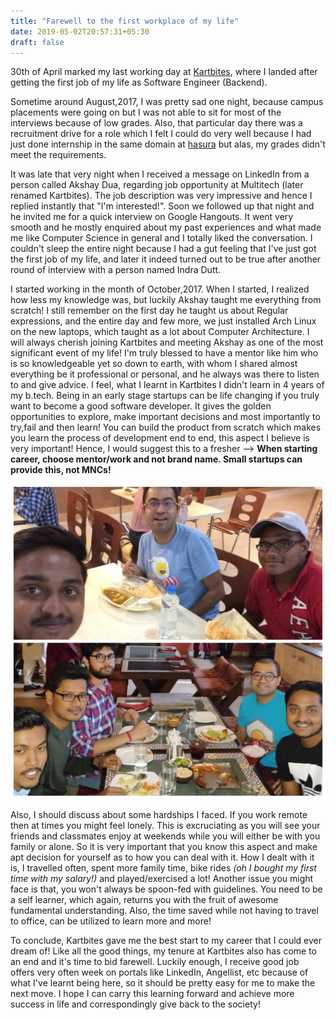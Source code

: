 ```yaml
---
title: "Farewell to the first workplace of my life"
date: 2019-05-02T20:57:31+05:30
draft: false
---
```


30th of April marked my last working day at [Kartbites](https://kartbites.com/), where I landed after getting the first job of my life as Software Engineer (Backend). 

Sometime around August,2017, I was pretty sad one night, because campus placements were going on but I was not able to sit for most of the interviews because of low grades. Also, that particular day there was a recruitment drive for a role which I felt I could do very well because I had just done internship in the same domain at [hasura](https://hasura.io/) but alas, my grades didn't meet the requirements.
 
It was late that very night when I received a message on LinkedIn from a person called Akshay Dua, regarding job opportunity at Multitech (later renamed Kartbites). The job description was very impressive and hence I replied instantly that "I'm interested!". Soon we followed up that night and he invited me for a quick interview on Google Hangouts. It went very smooth and he mostly enquired about my past experiences and what made me like Computer Science in general and I totally liked the conversation. I couldn't sleep the entire night because I had a gut feeling that I've just got the first job of my life, and later it indeed turned out to be true after another round of interview with a person named Indra Dutt.

I started working in the month of October,2017. When I started, I realized how less my knowledge was, but luckily Akshay taught me everything from scratch! I still remember on the first day he taught us about Regular expressions, and the entire day and few more, we just installed Arch Linux on the new laptops, which taught as a lot about Computer Architecture. I will always cherish joining Kartbites and meeting Akshay as one of the most significant event of my life! I'm truly blessed to have a mentor like him who is so knowledgeable yet so down to earth, with whom I shared almost everything be it professional or personal, and he always was there to listen to and give advice. I feel, what I learnt in Kartbites I didn't learn in 4 years of my b.tech. Being in an early stage startups can be life changing if you truly want to become a good software developer. It gives the golden opportunities to explore, make important decisions and most importantly to try,fail and then learn! You can build the product from scratch which makes you learn the process of development end to end, this aspect I believe is very important!
Hence, I would suggest this to a fresher --> **When starting career, choose mentor/work and not brand name. Small startups can provide this, not MNCs!**

![](../../static/images/farewell.jpeg)

Also, I should discuss about some hardships I faced. If you work remote then at times you might feel lonely. This is excruciating as you will see your friends and classmates enjoy at weekends while you will either be with you family or alone. So it is very important that you know this aspect and make apt decision for yourself as to how you can deal with it. How I dealt with it is, I travelled often, spent more family time, bike rides *(oh I bought my first time with my salary!)* and played/exercised a lot! Another issue you might face is that, you won't always be spoon-fed with guidelines. You need to be a self learner, which again, returns you with the fruit of awesome fundamental understanding. Also, the time saved while not having to travel to office, can be utilized to learn more and more!

To conclude, Kartbites gave me the best start to my career that I could ever dream of! Like all the good things, my tenure at Kartbites also has come to an end and it's time to bid farewell. Luckily enough, I receive good job offers very often week on portals like LinkedIn, Angellist, etc because of what I've learnt being here, so it should be pretty easy for me to make the next move. I hope I can carry this learning forward and achieve more success in life and correspondingly give back to the society!





